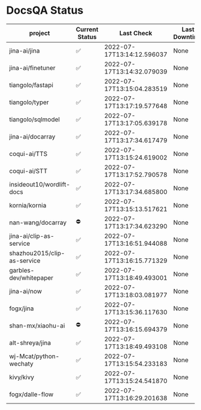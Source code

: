 # DocsQA Status

|          project          |Current Status|        Last Check        |Last Downtime|
|---------------------------|--------------|--------------------------|-------------|
|jina-ai/jina               |✅            |2022-07-17T13:14:12.596037|None         |
|jina-ai/finetuner          |✅            |2022-07-17T13:14:32.079039|None         |
|tiangolo/fastapi           |✅            |2022-07-17T13:15:04.283519|None         |
|tiangolo/typer             |✅            |2022-07-17T13:17:19.577648|None         |
|tiangolo/sqlmodel          |✅            |2022-07-17T13:17:05.639178|None         |
|jina-ai/docarray           |✅            |2022-07-17T13:17:34.617479|None         |
|coqui-ai/TTS               |✅            |2022-07-17T13:15:24.619002|None         |
|coqui-ai/STT               |✅            |2022-07-17T13:17:52.790578|None         |
|insideout10/wordlift-docs  |✅            |2022-07-17T13:17:34.685800|None         |
|kornia/kornia              |✅            |2022-07-17T13:15:13.517621|None         |
|nan-wang/docarray          |⛔️           |2022-07-17T13:17:34.623290|None         |
|jina-ai/clip-as-service    |✅            |2022-07-17T13:16:51.944088|None         |
|shazhou2015/clip-as-service|✅            |2022-07-17T13:16:15.771329|None         |
|garbles-dev/whitepaper     |✅            |2022-07-17T13:18:49.493001|None         |
|jina-ai/now                |✅            |2022-07-17T13:18:03.081977|None         |
|fogx/jina                  |✅            |2022-07-17T13:15:36.117630|None         |
|shan-mx/xiaohu-ai          |⛔️           |2022-07-17T13:16:15.694379|None         |
|alt-shreya/jina            |✅            |2022-07-17T13:18:49.493108|None         |
|wj-Mcat/python-wechaty     |✅            |2022-07-17T13:15:54.233183|None         |
|kivy/kivy                  |✅            |2022-07-17T13:15:24.541870|None         |
|fogx/dalle-flow            |✅            |2022-07-17T13:16:29.201638|None         |
